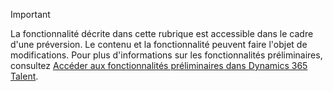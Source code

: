> [!IMPORTANT]
> La fonctionnalité décrite dans cette rubrique est accessible dans le cadre d'une préversion. Le contenu et la fonctionnalité peuvent faire l'objet de modifications. Pour plus d'informations sur les fonctionnalités préliminaires, consultez [Accéder aux fonctionnalités préliminaires dans Dynamics 365 Talent](../access-preview-feature.md).
